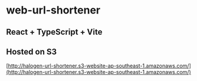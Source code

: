 # web-url-shortener

## React + TypeScript + Vite

## Hosted on S3
[http://halogen-url-shortener.s3-website-ap-southeast-1.amazonaws.com/](http://halogen-url-shortener.s3-website-ap-southeast-1.amazonaws.com/)
